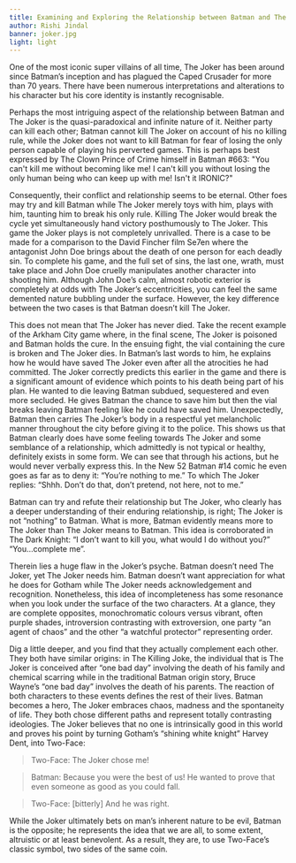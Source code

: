 ```yaml
---
title: Examining and Exploring the Relationship between Batman and The Joker
author: Rishi Jindal
banner: joker.jpg
light: light
---
```


One of the most iconic super villains of all time, The Joker has been around since Batman’s inception and has plagued the Caped Crusader for more than 70 years. There have been numerous interpretations and alterations to his character but his core identity is instantly recognisable.

Perhaps the most intriguing aspect of the relationship between Batman and The Joker is the quasi-paradoxical and infinite nature of it. Neither party can kill each other; Batman cannot kill The Joker on account of his no killing rule, while the Joker does not want to kill Batman for fear of losing the only person capable of playing his perverted games. This is perhaps best expressed by The Clown Prince of Crime himself in Batman #663: "You can't kill me without becoming like me! I can't kill you without losing the only human being who can keep up with me! Isn't it IRONIC?"

Consequently, their conflict and relationship seems to be eternal. Other foes may try and kill Batman while The Joker merely toys with him, plays with him, taunting him to break his only rule. Killing The Joker would break the cycle yet simultaneously hand victory posthumously to The Joker. This game the Joker plays is not completely unrivalled. There is a case to be made for a comparison to the David Fincher film Se7en where the antagonist John Doe brings about the death of one person for each deadly sin. To complete his game, and the full set of sins, the last one, wrath, must take place and John Doe cruelly manipulates another character into shooting him. Although John Doe’s calm, almost robotic exterior is completely at odds with The Joker’s eccentricities, you can feel the same demented nature bubbling under the surface. However, the key difference between the two cases is that Batman doesn’t kill The Joker.

This does not mean that The Joker has never died. Take the recent example of the Arkham City game where, in the final scene, The Joker is poisoned and Batman holds the cure. In the ensuing fight, the vial containing the cure is broken and The Joker dies. In Batman’s last words to him, he explains how he would have saved The Joker even after all the atrocities he had committed. The Joker correctly predicts this earlier in the game and there is a significant amount of evidence which points to his death being part of his plan. He wanted to die leaving Batman subdued, sequestered and even more secluded. He gives Batman the chance to save him but then the vial breaks leaving Batman feeling like he could have saved him. Unexpectedly, Batman then carries The Joker’s body in a respectful yet melancholic manner throughout the city before giving it to the police. This shows us that Batman clearly does have some feeling towards The Joker and some semblance of a relationship, which admittedly is not typical or healthy, definitely exists in some form. We can see that through his actions, but he would never verbally express this. In the New 52 Batman &#35;14 comic he even goes as far as to deny it: “You’re nothing to me.” To which The Joker replies: “Shhh. Don’t do that, don’t pretend, not here, not to me.”

Batman can try and refute their relationship but The Joker, who clearly has a deeper understanding of their enduring relationship, is right; The Joker is not “nothing” to Batman. What is more, Batman evidently means more to The Joker than The Joker means to Batman. This idea is corroborated in The Dark Knight: “I don’t want to kill you, what would I do without you?” “You…complete me”.

Therein lies a huge flaw in the Joker’s psyche. Batman doesn’t need The Joker, yet The Joker needs him. Batman doesn’t want appreciation for what he does for Gotham while The Joker needs acknowledgement and recognition. Nonetheless, this idea of incompleteness has some resonance when you look under the surface of the two characters. At a glance, they are complete opposites, monochromatic colours versus vibrant, often purple shades, introversion contrasting with extroversion, one party “an agent of chaos” and the other “a watchful protector” representing order.

Dig a little deeper, and you find that they actually complement each other. They both have similar origins: in The Killing Joke, the individual that is The Joker is conceived after “one bad day” involving the death of his family and chemical scarring while in the traditional Batman origin story, Bruce Wayne’s “one bad day” involves the death of his parents. The reaction of both characters to these events defines the rest of their lives. Batman becomes a hero, The Joker embraces chaos, madness and the spontaneity of life. They both chose different paths and represent totally contrasting ideologies. The Joker believes that no one is intrinsically good in this world and proves his point by turning Gotham’s “shining white knight” Harvey Dent,  into Two-Face:

> Two-Face: The Joker chose me!

> Batman: Because you were the best of us! He wanted to prove that even someone as good as you could fall.

> Two-Face: [bitterly] And he was right.

While the Joker ultimately bets on man’s inherent nature to be evil, Batman is the opposite; he represents the idea that we are all, to some extent, altruistic or at least benevolent. As a result, they are, to use Two-Face’s classic symbol, two sides of the same coin.
